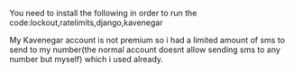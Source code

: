 You need to install the following in order to run the code:lockout,ratelimits,django,kavenegar


My Kavenegar account is not premium so i had a limited amount of sms to send to my number(the normal account doesnt allow sending
sms to any number but myself) which i used already.
